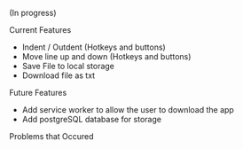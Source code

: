(In progress)

Current Features

- Indent / Outdent (Hotkeys and buttons)
- Move line up and down (Hotkeys and buttons)
- Save File to local storage
- Download file as txt

Future Features

- Add service worker to allow the user to download the app
- Add postgreSQL database for storage

Problems that Occured
